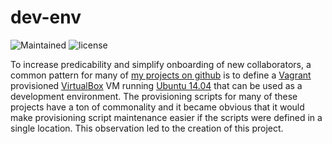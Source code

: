 # dev-env

![Maintained](https://img.shields.io/maintenance/yes/2017.svg?style=flat)
![license](https://img.shields.io/pypi/l/tor-async-couchdb.svg?style=flat)

To increase predicability and simplify onboarding of new
collaborators, a common pattern for many of
[my projects on github](https://github.com/simonsdave)
is to define a [Vagrant](http://www.vagrantup.com/) provisioned
[VirtualBox](https://www.virtualbox.org/)
VM running [Ubuntu 14.04](http://releases.ubuntu.com/14.04/)
that can be used as a development environment.
The provisioning scripts for many of these projects have a
ton of commonality and it became obvious that it would make
provisioning script maintenance easier if the scripts were
defined in a single location.
This observation led to the creation of this project.
